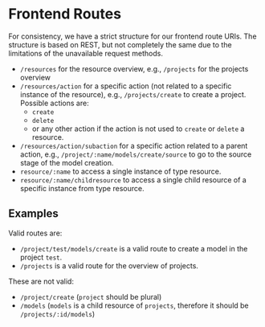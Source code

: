 <!--
 ~ SPDX-FileCopyrightText: Copyright DB Netz AG and the capella-collab-manager contributors
 ~ SPDX-License-Identifier: Apache-2.0
 -->

# Frontend Routes

For consistency, we have a strict structure for our frontend route URIs. The
structure is based on REST, but not completely the same due to the limitations
of the unavailable request methods.

- `/resources` for the resource overview, e.g., `/projects` for the projects
  overview
- `/resources/action` for a specific action (not related to a specific instance
  of the resource), e.g., `/projects/create` to create a project. Possible
  actions are:
  - `create`
  - `delete`
  - or any other action if the action is not used to `create` or `delete` a
    resource.
- `/resources/action/subaction` for a specific action related to a parent
  action, e.g., `/project/:name/models/create/source` to go to the source stage
  of the model creation.
- `resource/:name` to access a single instance of type resource.
- `resource/:name/childresource` to access a single child resource of a
  specific instance from type resource.

## Examples

Valid routes are:

- `/project/test/models/create` is a valid route to create a model in the
  project `test`.
- `/projects` is a valid route for the overview of projects.

These are not valid:

- `/project/create` (`project` should be plural)
- `/models` (`models` is a child resource of `projects`, therefore it should be
  `/projects/:id/models`)

